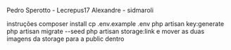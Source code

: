 Pedro Sperotto - Lecrepus17
Alexandre - sidmaroli

instruções
composer install
cp .env.example .env
php artisan key:generate
php artisan migrate --seed
php artisan storage:link
e mover as duas imagens da storage para a public dentro
